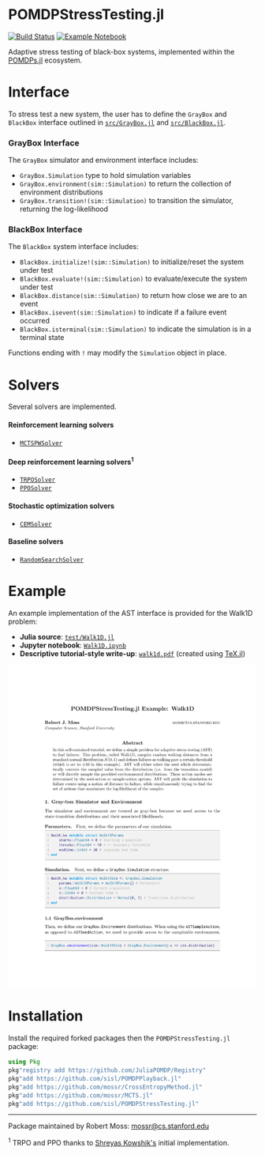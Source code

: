 # POMDPStressTesting.jl

[![Build Status](https://travis-ci.org/sisl/POMDPStressTesting.jl.svg?branch=master)](https://travis-ci.org/sisl/POMDPStressTesting.jl) [![Example Notebook](https://img.shields.io/badge/example-notebook-blue)](https://nbviewer.jupyter.org/github/sisl/POMDPStressTesting.jl/blob/master/notebooks/Walk1D.ipynb)

Adaptive stress testing of black-box systems, implemented within the [POMDPs.jl](https://github.com/JuliaPOMDP/POMDPs.jl) ecosystem.

# Interface
To stress test a new system, the user has to define the `GrayBox` and `BlackBox` interface outlined in [`src/GrayBox.jl`](https://github.com/mossr/POMDPStressTesting.jl/blob/master/src/GrayBox.jl) and [`src/BlackBox.jl`](https://github.com/mossr/POMDPStressTesting.jl/blob/master/src/BlackBox.jl).

### GrayBox Interface
The `GrayBox` simulator and environment interface includes:
* `GrayBox.Simulation` type to hold simulation variables
* `GrayBox.environment(sim::Simulation)` to return the collection of environment distributions
* `GrayBox.transition!(sim::Simulation)` to transition the simulator, returning the log-likelihood

### BlackBox  Interface
The `BlackBox` system interface includes:
* `BlackBox.initialize!(sim::Simulation)` to initialize/reset the system under test
* `BlackBox.evaluate!(sim::Simulation)` to evaluate/execute the system under test
* `BlackBox.distance(sim::Simulation)` to return how close we are to an event
* `BlackBox.isevent(sim::Simulation)` to indicate if a failure event occurred
* `BlackBox.isterminal(sim::Simulation)` to indicate the simulation is in a terminal state

Functions ending with `!` may modify the `Simulation` object in place.


# Solvers
Several solvers are implemented.

#### Reinforcement learning solvers
* [`MCTSPWSolver`](https://github.com/mossr/POMDPStressTesting.jl/blob/master/src/solvers/mcts.jl)

#### Deep reinforcement learning solvers<sup>1</sup>
* [`TRPOSolver`](https://github.com/mossr/POMDPStressTesting.jl/blob/master/src/solvers/drl/trpo.jl)
* [`PPOSolver`](https://github.com/mossr/POMDPStressTesting.jl/blob/master/src/solvers/drl/ppo.jl)

#### Stochastic optimization solvers
* [`CEMSolver`](https://github.com/mossr/POMDPStressTesting.jl/blob/master/src/solvers/cem.jl)

#### Baseline solvers
* [`RandomSearchSolver`](https://github.com/mossr/POMDPStressTesting.jl/blob/master/src/solvers/random_search.jl)


# Example

An example implementation of the AST interface is provided for the Walk1D problem:
* **Julia source**: [`test/Walk1D.jl`](https://github.com/mossr/POMDPStressTesting.jl/blob/master/test/Walk1D.jl)
* **Jupyter notebook**: [`Walk1D.ipynb`](https://nbviewer.jupyter.org/github/sisl/POMDPStressTesting.jl/blob/master/notebooks/Walk1D.ipynb)
* **Descriptive tutorial-style write-up**: [`walk1d.pdf`](./test/pdf/walk1d.pdf) (created using [TeX.jl](https://github.com/mossr/TeX.jl))

<!-- (https://github.com/mossr/POMDPStressTesting.jl/blob/master/test/walk1d.pdf) -->

<kbd>
<p align="center">
  <a href="./test/pdf/walk1d.pdf">
    <img src="./test/svg/walk1d.svg">
  </a>
</p>
</kbd>

<!-- With an accompanying notebook: [`Walk1D.ipynb`](https://github.com/mossr/POMDPStressTesting.jl/blob/master/notebooks/Walk1D.ipynb) -->

# Installation

Install the required forked packages then the `POMDPStressTesting.jl` package:
```julia
using Pkg
pkg"registry add https://github.com/JuliaPOMDP/Registry"
pkg"add https://github.com/sisl/POMDPPlayback.jl"
pkg"add https://github.com/mossr/CrossEntropyMethod.jl"
pkg"add https://github.com/mossr/MCTS.jl"
pkg"add https://github.com/sisl/POMDPStressTesting.jl"
```

---
Package maintained by Robert Moss: mossr@cs.stanford.edu

<sup>1</sup> TRPO and PPO thanks to [Shreyas Kowshik's](https://github.com/shreyas-kowshik/RL-baselines.jl) initial implementation.